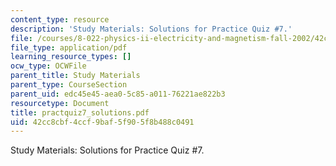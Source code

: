 ```yaml
---
content_type: resource
description: 'Study Materials: Solutions for Practice Quiz #7.'
file: /courses/8-022-physics-ii-electricity-and-magnetism-fall-2002/42cc8cbf4ccf9baf5f905f8b488c0491_practquiz7_solutions.pdf
file_type: application/pdf
learning_resource_types: []
ocw_type: OCWFile
parent_title: Study Materials
parent_type: CourseSection
parent_uid: edc45e45-aea0-5c85-a011-76221ae822b3
resourcetype: Document
title: practquiz7_solutions.pdf
uid: 42cc8cbf-4ccf-9baf-5f90-5f8b488c0491
---
```

Study Materials: Solutions for Practice Quiz #7.

